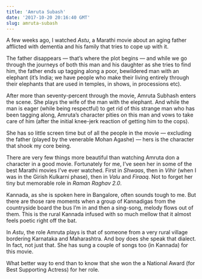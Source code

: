 ```yaml
---
title: 'Amruta Subash'
date: '2017-10-20 20:16:40 GMT'
slug: amruta-subash
---
```

A few weeks ago, I watched _Astu_, a Marathi movie about an aging father afflicted with dementia and his family that tries to cope up with it.

The father disappears — that’s where the plot begins — and while we go through the journeys of both this man and his daughter as she tries to find him, the father ends up tagging along a poor, bewildered man with an elephant (it’s India; we have people who make their living entirely through their elephants that are used in temples, in shows, in processions etc).

After more than seventy-percent through the movie, Amruta Subhash enters the scene. She plays the wife of the man with the elephant. And while the man is eager (while being respectful) to get rid of this strange man who has been tagging along, Amruta’s character pities on this man and vows to take care of him (after the initial knee-jerk reaction of getting him to the cops).

She has so little screen time but of all the people in the movie — excluding the father (played by the venerable Mohan Agashe) — hers is the character that shook my core being.

There are very few things more beautiful than watching Amruta don a character in a good movie. Fortunately for me, I’ve seen her in some of the best Marathi movies I’ve ever watched. First in _Shwaas_, then in _Vihir_ (when I was in the Girish Kulkarni phase), then in _Valu_ and _Firaaq_. Not to forget her tiny but memorable role in _Raman Raghav 2.0_.

Kannada, as she is spoken here in Bangalore, often sounds tough to me. But there are those rare moments when a group of Kannadigas from the countryside board the bus I’m in and then a sing-song, melody flows out of them. This is the rural Kannada infused with so much mellow that it almost feels poetic right off the bat.

In _Astu_, the role Amruta plays is that of someone from a very rural village bordering Karnataka and Maharashtra. And boy does she speak that dialect. In fact, not just that. She has sung a couple of songs too (in Kannada) for this movie.

What better way to end than to know that she won the a National Award (for Best Supporting Actress) for her role.